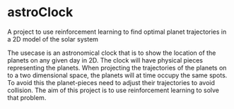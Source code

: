 # astroClock

A project to use reinforcement learning to find optimal planet trajectories in a 2D model of the solar system

The usecase is an astronomical clock that is to show the location of the planets on any given day in 2D. The clock will have physical pieces representing the planets. When projecting the trajectories of the planets on to a two dimensional space, the planets will at time occupy the same spots. To avoid this the planet-pieces need to adjust their trajectories to avoid collision. The aim of this project is to use reinforcement learning to solve that problem.